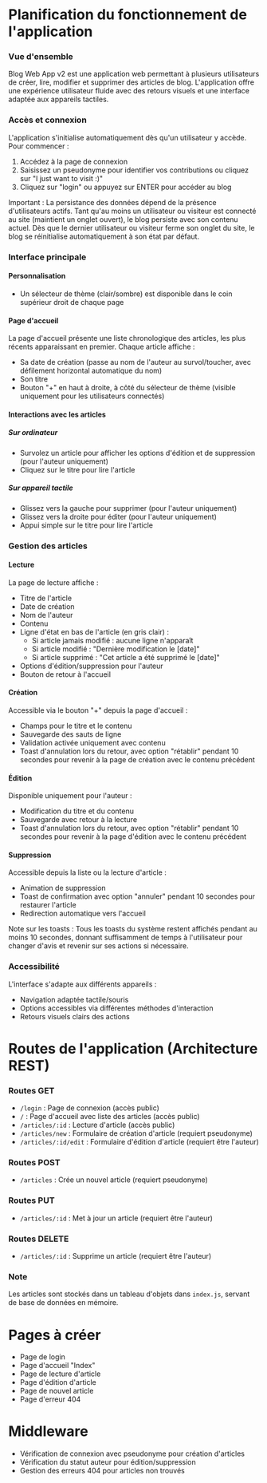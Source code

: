 # Planification du fonctionnement de l'application

### Vue d'ensemble
Blog Web App v2 est une application web permettant à plusieurs utilisateurs de créer, lire, modifier et supprimer des articles de blog. L'application offre une expérience utilisateur fluide avec des retours visuels et une interface adaptée aux appareils tactiles.

### Accès et connexion
L'application s'initialise automatiquement dès qu'un utilisateur y accède. Pour commencer :
1. Accédez à la page de connexion
2. Saisissez un pseudonyme pour identifier vos contributions ou cliquez sur "I just want to visit :)"
3. Cliquez sur "login" ou appuyez sur ENTER pour accéder au blog

Important : La persistance des données dépend de la présence d'utilisateurs actifs. Tant qu'au moins un utilisateur ou visiteur est connecté au site (maintient un onglet ouvert), le blog persiste avec son contenu actuel. Dès que le dernier utilisateur ou visiteur ferme son onglet du site, le blog se réinitialise automatiquement à son état par défaut.

### Interface principale
#### Personnalisation
- Un sélecteur de thème (clair/sombre) est disponible dans le coin supérieur droit de chaque page

#### Page d'accueil
La page d'accueil présente une liste chronologique des articles, les plus récents apparaissant en premier. Chaque article affiche :
- Sa date de création (passe au nom de l'auteur au survol/toucher, avec défilement horizontal automatique du nom)
- Son titre
- Bouton "+" en haut à droite, à côté du sélecteur de thème (visible uniquement pour les utilisateurs connectés)

#### Interactions avec les articles
##### Sur ordinateur
- Survolez un article pour afficher les options d'édition et de suppression (pour l'auteur uniquement)
- Cliquez sur le titre pour lire l'article

##### Sur appareil tactile
- Glissez vers la gauche pour supprimer (pour l'auteur uniquement)
- Glissez vers la droite pour éditer (pour l'auteur uniquement)
- Appui simple sur le titre pour lire l'article

### Gestion des articles
#### Lecture
La page de lecture affiche :
- Titre de l'article
- Date de création
- Nom de l'auteur
- Contenu
- Ligne d'état en bas de l'article (en gris clair) :
  - Si article jamais modifié : aucune ligne n'apparaît
  - Si article modifié : "Dernière modification le [date]"
  - Si article supprimé : "Cet article a été supprimé le [date]"
- Options d'édition/suppression pour l'auteur
- Bouton de retour à l'accueil

#### Création
Accessible via le bouton "+" depuis la page d'accueil :
- Champs pour le titre et le contenu
- Sauvegarde des sauts de ligne
- Validation activée uniquement avec contenu
- Toast d'annulation lors du retour, avec option "rétablir" pendant 10 secondes pour revenir à la page de création avec le contenu précédent

#### Édition
Disponible uniquement pour l'auteur :
- Modification du titre et du contenu
- Sauvegarde avec retour à la lecture
- Toast d'annulation lors du retour, avec option "rétablir" pendant 10 secondes pour revenir à la page d'édition avec le contenu précédent

#### Suppression
Accessible depuis la liste ou la lecture d'article :
- Animation de suppression
- Toast de confirmation avec option "annuler" pendant 10 secondes pour restaurer l'article
- Redirection automatique vers l'accueil

Note sur les toasts : Tous les toasts du système restent affichés pendant au moins 10 secondes, donnant suffisamment de temps à l'utilisateur pour changer d'avis et revenir sur ses actions si nécessaire.

### Accessibilité
L'interface s'adapte aux différents appareils :
- Navigation adaptée tactile/souris
- Options accessibles via différentes méthodes d'interaction
- Retours visuels clairs des actions

# Routes de l'application (Architecture REST)
### Routes GET
  - `/login` : Page de connexion (accès public)
  - `/` : Page d'accueil avec liste des articles (accès public)
  - `/articles/:id` : Lecture d'article (accès public)
  - `/articles/new` : Formulaire de création d'article (requiert pseudonyme)
  - `/articles/:id/edit` : Formulaire d'édition d'article (requiert être l'auteur)

### Routes POST
- `/articles` : Crée un nouvel article (requiert pseudonyme)

### Routes PUT
- `/articles/:id` : Met à jour un article (requiert être l'auteur)

### Routes DELETE
- `/articles/:id` : Supprime un article (requiert être l'auteur)

### Note
Les articles sont stockés dans un tableau d'objets dans `index.js`, servant de base de données en mémoire.

# Pages à créer
- Page de login
- Page d'accueil "Index"
- Page de lecture d'article
- Page d'édition d'article
- Page de nouvel article
- Page d'erreur 404

# Middleware
- Vérification de connexion avec pseudonyme pour création d'articles
- Vérification du statut auteur pour édition/suppression
- Gestion des erreurs 404 pour articles non trouvés